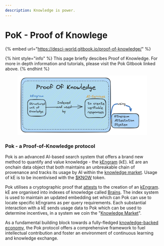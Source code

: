 ```yaml
---
description: Knowledge is power.
---
```


# PoK - Proof of Knowlege

{% embed url="https://desci-world.gitbook.io/proof-of-knowledge/" %}

{% hint style="info" %}
This page briefly descibes Proof of Knowledge. For more in depth information and tutorials, please visit the Pok Gitbook linked above.
{% endhint %}

<figure><img src="../../.gitbook/assets/image (8).png" alt=""><figcaption></figcaption></figure>

### Pok - a Proof-of-Knowledge protocol

Pok is an advanced AI-based search system that offers a brand new method to quantify and value knowledge - the [kEngram](broken-reference) (kE). kE are an onchain data object that both maintains an unbreakable chain of provenance and tracks its usage by AI within the [knowledge market](broken-reference). Usage of kE is to be incentivised with the [$KNOW](../usddsci-or-usdknow-token.md) token.

Pok utilises a cryptographic proof that [attests](broken-reference) to the creation of an [kEngram](broken-reference). kE are organised into indexes of knowledge called [Brains](broken-reference). The index system is used to maintain an updated embedding set which can Pok can use to locate specific kEngrams as per query requirements. Each substantial interaction with a kE sends usage data to Pok which can be used to determine incentives, in a system we coin the "[Knowledge Market](broken-reference)".

As a fundamental building block towards a fully-fledged [knowledge-backed economy](../../introductory-info/trifecta-of-effective-integration.md), the Pok protocol offers a comprehensive framework to fuel intellectual contribution and foster an environment of continuous learning and knowledge exchange.
